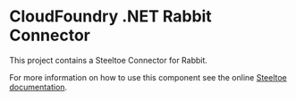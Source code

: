 ﻿# CloudFoundry .NET Rabbit Connector

This project contains a Steeltoe Connector for Rabbit.

For more information on how to use this component see the online [Steeltoe documentation](http://steeltoe.io/).